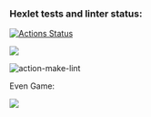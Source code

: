 ### Hexlet tests and linter status:

[![Actions Status](https://github.com/Shpilko/frontend-project-lvl1/workflows/hexlet-check/badge.svg)](https://github.com/Shpilko/frontend-project-lvl1/actions)

<a href="https://codeclimate.com/github/codeclimate/codeclimate/maintainability"><img src="https://api.codeclimate.com/v1/badges/a99a88d28ad37a79dbf6/maintainability" /></a>

![action-make-lint](https://github.com/Shpilko/frontend-project-lvl1/actions/workflows/github-actions.yml/badge.svg)

Even Game:

<a href="https://asciinema.org/a/I46YrEuJ7HEcO7C3gyCzzEJ4z" target="_blank"><img src="https://asciinema.org/a/I46YrEuJ7HEcO7C3gyCzzEJ4z.svg" /></a>
